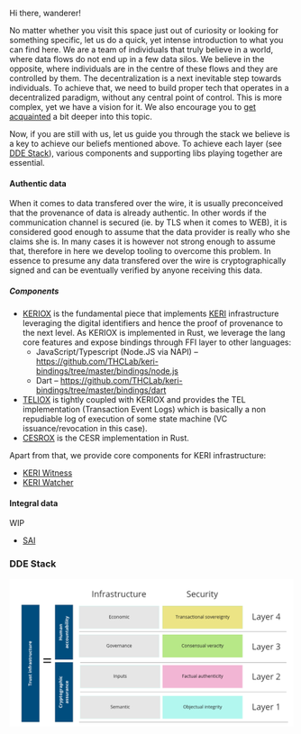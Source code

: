 Hi there, wanderer!

No matter whether you visit this space just out of curiosity or looking for something specific, let us do a quick, yet intense introduction to what you can find here. We are a team of individuals that truly believe in a world, where data flows do not end up in a few data silos. We believe in the opposite, where individuals are in the centre of these flows and they are controlled by them. The decentralization is a next inevitable step towards individuals. To achieve that, we need to build proper tech that operates in a decentralized paradigm, without any central point of control. This is more complex, yet we have a vision for it. We also encourage you to [get acquainted](https://humancolossus.foundation/blog/dde-first-contact) a bit deeper into this topic.

Now, if you are still with us, let us guide you through the stack we believe is a key to achieve our beliefs mentioned above. To achieve each layer (see [DDE Stack](https://github.com/THCLab/.github/main/profile/README.md#dde-stack)), various components and supporting libs playing together are essential. 

#### Authentic data

When it comes to data transfered over the wire, it is usually preconceived that the provenance of data is already authentic. In other words if the communication channel is secured (ie. by TLS when it comes to WEB), it is considered good enough to assume that the data provider is really who she claims she is. In many cases it is however not strong enough to assume that, therefore in here we develop tooling to overcome this problem. In essence to presume any data transfered over the wire is cryptographically signed and can be eventually verified by anyone receiving this data.

##### Components
- [KERIOX](https://github.com/THCLab/keriox) is the fundamental piece that implements [KERI](https://keri.one/) infrastructure leveraging the digital identifiers and hence the proof of provenance to the next level. As KERIOX is implemented in Rust, we leverage the lang core features and expose bindings through FFI layer to other languages:
  - JavaScript/Typescript (Node.JS via NAPI) – https://github.com/THCLab/keri-bindings/tree/master/bindings/node.js
  - Dart – https://github.com/THCLab/keri-bindings/tree/master/bindings/dart
- [TELIOX](https://github.com/THCLab/teliox) is tightly coupled with KERIOX and provides the TEL implementation (Transaction Event Logs) which is basically a non repudiable log of execution of some state machine (VC issuance/revocation in this case).
- [CESROX](https://github.com/THCLab/cesrox) is the CESR implementation in Rust.

Apart from that, we provide core components for KERI infrastructure:
- [KERI Witness](https://hub.docker.com/r/humancolossus/keriox-witness)
- [KERI Watcher](https://hub.docker.com/r/humancolossus/keriox-watcher)

#### Integral data

WIP

- [SAI](https://github.com/THCLab/sai)







### DDE Stack
![alt text](profile/stack2.png "DDE stack")




<!--

**Here are some ideas to get you started:**

🙋‍♀️ A short introduction - what is your organization all about?
🌈 Contribution guidelines - how can the community get involved?
👩‍💻 Useful resources - where can the community find your docs? Is there anything else the community should know?
🍿 Fun facts - what does your team eat for breakfast?
🧙 Remember, you can do mighty things with the power of [Markdown](https://docs.github.com/github/writing-on-github/getting-started-with-writing-and-formatting-on-github/basic-writing-and-formatting-syntax)
-->
